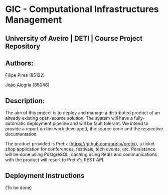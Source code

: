 # GIC - Computational Infrastructures Management

## University of Aveiro | DETI | Course Project Repository

## Authors:

Filipe Pires (85122)

João Alegria (85048)

## Description:

The aim of this project is to deploy and manage a distributed product of an already existing open-source solution.
The system will have a fully-automatic deployment pipeline and will be fault tolerant.
We intend to provide a report on the work developed, the source code and the respective documentation.

The product provided is Pretix (https://github.com/pretix/pretix), a ticket shop application for conferences, festivals, tech events, etc.
Persistance will be done using PostgreSQL, caching using Redis and communications with the product will resort to Pretix's REST API.

## Deployment Instructions

(To be done)

